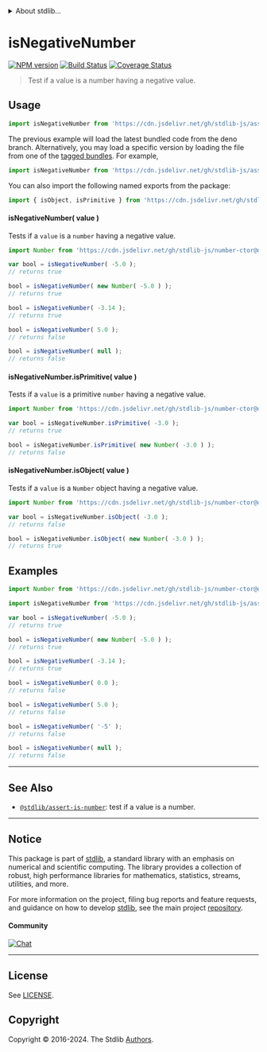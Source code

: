 <!--

@license Apache-2.0

Copyright (c) 2018 The Stdlib Authors.

Licensed under the Apache License, Version 2.0 (the "License");
you may not use this file except in compliance with the License.
You may obtain a copy of the License at

   http://www.apache.org/licenses/LICENSE-2.0

Unless required by applicable law or agreed to in writing, software
distributed under the License is distributed on an "AS IS" BASIS,
WITHOUT WARRANTIES OR CONDITIONS OF ANY KIND, either express or implied.
See the License for the specific language governing permissions and
limitations under the License.

-->


<details>
  <summary>
    About stdlib...
  </summary>
  <p>We believe in a future in which the web is a preferred environment for numerical computation. To help realize this future, we've built stdlib. stdlib is a standard library, with an emphasis on numerical and scientific computation, written in JavaScript (and C) for execution in browsers and in Node.js.</p>
  <p>The library is fully decomposable, being architected in such a way that you can swap out and mix and match APIs and functionality to cater to your exact preferences and use cases.</p>
  <p>When you use stdlib, you can be absolutely certain that you are using the most thorough, rigorous, well-written, studied, documented, tested, measured, and high-quality code out there.</p>
  <p>To join us in bringing numerical computing to the web, get started by checking us out on <a href="https://github.com/stdlib-js/stdlib">GitHub</a>, and please consider <a href="https://opencollective.com/stdlib">financially supporting stdlib</a>. We greatly appreciate your continued support!</p>
</details>

# isNegativeNumber

[![NPM version][npm-image]][npm-url] [![Build Status][test-image]][test-url] [![Coverage Status][coverage-image]][coverage-url] <!-- [![dependencies][dependencies-image]][dependencies-url] -->

> Test if a value is a number having a negative value.



<section class="usage">

## Usage

```javascript
import isNegativeNumber from 'https://cdn.jsdelivr.net/gh/stdlib-js/assert-is-negative-number@deno/mod.js';
```
The previous example will load the latest bundled code from the deno branch. Alternatively, you may load a specific version by loading the file from one of the [tagged bundles](https://github.com/stdlib-js/assert-is-negative-number/tags). For example,

```javascript
import isNegativeNumber from 'https://cdn.jsdelivr.net/gh/stdlib-js/assert-is-negative-number@v0.2.1-deno/mod.js';
```

You can also import the following named exports from the package:

```javascript
import { isObject, isPrimitive } from 'https://cdn.jsdelivr.net/gh/stdlib-js/assert-is-negative-number@deno/mod.js';
```

#### isNegativeNumber( value )

Tests if a `value` is a `number` having a negative value.

<!-- eslint-disable no-new-wrappers -->

```javascript
import Number from 'https://cdn.jsdelivr.net/gh/stdlib-js/number-ctor@deno/mod.js';

var bool = isNegativeNumber( -5.0 );
// returns true

bool = isNegativeNumber( new Number( -5.0 ) );
// returns true

bool = isNegativeNumber( -3.14 );
// returns true

bool = isNegativeNumber( 5.0 );
// returns false

bool = isNegativeNumber( null );
// returns false
```

#### isNegativeNumber.isPrimitive( value )

Tests if a `value` is a primitive `number` having a negative value.

<!-- eslint-disable no-new-wrappers -->

```javascript
import Number from 'https://cdn.jsdelivr.net/gh/stdlib-js/number-ctor@deno/mod.js';

var bool = isNegativeNumber.isPrimitive( -3.0 );
// returns true

bool = isNegativeNumber.isPrimitive( new Number( -3.0 ) );
// returns false
```

#### isNegativeNumber.isObject( value )

Tests if a `value` is a `Number` object having a negative value.

<!-- eslint-disable no-new-wrappers -->

```javascript
import Number from 'https://cdn.jsdelivr.net/gh/stdlib-js/number-ctor@deno/mod.js';

var bool = isNegativeNumber.isObject( -3.0 );
// returns false

bool = isNegativeNumber.isObject( new Number( -3.0 ) );
// returns true
```

</section>

<!-- /.usage -->

<section class="examples">

## Examples

<!-- eslint-disable no-new-wrappers -->

<!-- eslint no-undef: "error" -->

```javascript
import Number from 'https://cdn.jsdelivr.net/gh/stdlib-js/number-ctor@deno/mod.js';

import isNegativeNumber from 'https://cdn.jsdelivr.net/gh/stdlib-js/assert-is-negative-number@deno/mod.js';

var bool = isNegativeNumber( -5.0 );
// returns true

bool = isNegativeNumber( new Number( -5.0 ) );
// returns true

bool = isNegativeNumber( -3.14 );
// returns true

bool = isNegativeNumber( 0.0 );
// returns false

bool = isNegativeNumber( 5.0 );
// returns false

bool = isNegativeNumber( '-5' );
// returns false

bool = isNegativeNumber( null );
// returns false
```

</section>

<!-- /.examples -->

<!-- Section for related `stdlib` packages. Do not manually edit this section, as it is automatically populated. -->

<section class="related">

* * *

## See Also

-   <span class="package-name">[`@stdlib/assert-is-number`][@stdlib/assert/is-number]</span><span class="delimiter">: </span><span class="description">test if a value is a number.</span>

</section>

<!-- /.related -->

<!-- Section for all links. Make sure to keep an empty line after the `section` element and another before the `/section` close. -->


<section class="main-repo" >

* * *

## Notice

This package is part of [stdlib][stdlib], a standard library with an emphasis on numerical and scientific computing. The library provides a collection of robust, high performance libraries for mathematics, statistics, streams, utilities, and more.

For more information on the project, filing bug reports and feature requests, and guidance on how to develop [stdlib][stdlib], see the main project [repository][stdlib].

#### Community

[![Chat][chat-image]][chat-url]

---

## License

See [LICENSE][stdlib-license].


## Copyright

Copyright &copy; 2016-2024. The Stdlib [Authors][stdlib-authors].

</section>

<!-- /.stdlib -->

<!-- Section for all links. Make sure to keep an empty line after the `section` element and another before the `/section` close. -->

<section class="links">

[npm-image]: http://img.shields.io/npm/v/@stdlib/assert-is-negative-number.svg
[npm-url]: https://npmjs.org/package/@stdlib/assert-is-negative-number

[test-image]: https://github.com/stdlib-js/assert-is-negative-number/actions/workflows/test.yml/badge.svg?branch=v0.2.1
[test-url]: https://github.com/stdlib-js/assert-is-negative-number/actions/workflows/test.yml?query=branch:v0.2.1

[coverage-image]: https://img.shields.io/codecov/c/github/stdlib-js/assert-is-negative-number/main.svg
[coverage-url]: https://codecov.io/github/stdlib-js/assert-is-negative-number?branch=main

<!--

[dependencies-image]: https://img.shields.io/david/stdlib-js/assert-is-negative-number.svg
[dependencies-url]: https://david-dm.org/stdlib-js/assert-is-negative-number/main

-->

[chat-image]: https://img.shields.io/gitter/room/stdlib-js/stdlib.svg
[chat-url]: https://app.gitter.im/#/room/#stdlib-js_stdlib:gitter.im

[stdlib]: https://github.com/stdlib-js/stdlib

[stdlib-authors]: https://github.com/stdlib-js/stdlib/graphs/contributors

[umd]: https://github.com/umdjs/umd
[es-module]: https://developer.mozilla.org/en-US/docs/Web/JavaScript/Guide/Modules

[deno-url]: https://github.com/stdlib-js/assert-is-negative-number/tree/deno
[deno-readme]: https://github.com/stdlib-js/assert-is-negative-number/blob/deno/README.md
[umd-url]: https://github.com/stdlib-js/assert-is-negative-number/tree/umd
[umd-readme]: https://github.com/stdlib-js/assert-is-negative-number/blob/umd/README.md
[esm-url]: https://github.com/stdlib-js/assert-is-negative-number/tree/esm
[esm-readme]: https://github.com/stdlib-js/assert-is-negative-number/blob/esm/README.md
[branches-url]: https://github.com/stdlib-js/assert-is-negative-number/blob/main/branches.md

[stdlib-license]: https://raw.githubusercontent.com/stdlib-js/assert-is-negative-number/main/LICENSE

<!-- <related-links> -->

[@stdlib/assert/is-number]: https://github.com/stdlib-js/assert-is-number/tree/deno

<!-- </related-links> -->

</section>

<!-- /.links -->
